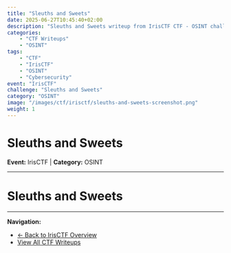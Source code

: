 ```yaml
---
title: "Sleuths and Sweets"
date: 2025-06-27T10:45:40+02:00
description: "Sleuths and Sweets writeup from IrisCTF CTF - OSINT challenge"
categories:
    - "CTF Writeups"
    - "OSINT"
tags:
    - "CTF"
    - "IrisCTF"
    - "OSINT"
    - "Cybersecurity"
event: "IrisCTF"
challenge: "Sleuths and Sweets"
category: "OSINT"
image: "/images/ctf/irisctf/sleuths-and-sweets-screenshot.png"
weight: 1
---
```


# Sleuths and Sweets

**Event:** IrisCTF | **Category:** OSINT

---




# Sleuths and Sweets

---

**Navigation:**
- [← Back to IrisCTF Overview](/ctf/irisctf/)
- [View All CTF Writeups](/ctf/)
